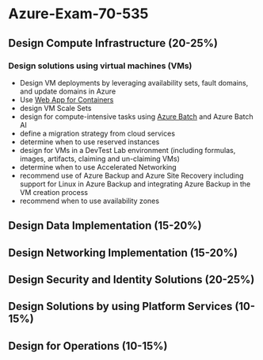 # Azure-Exam-70-535
## Design Compute Infrastructure (20-25%)
### Design solutions using virtual machines (VMs)
- Design VM deployments by leveraging availability sets, fault domains, and update domains in Azure
- Use [Web App for Containers](Batch.md)
- design VM Scale Sets
- design for compute-intensive tasks using [Azure Batch](Batch.md) and Azure Batch AI
- define a migration strategy from cloud services
- determine when to use reserved instances
- design for VMs in a DevTest Lab environment (including formulas, images, artifacts, claiming and un-claiming VMs)
- determine when to use Accelerated Networking
- recommend use of Azure Backup and Azure Site Recovery including support for Linux in Azure Backup and integrating Azure Backup in the VM creation process
- recommend when to use availability zones


## Design Data Implementation (15-20%)
## Design Networking Implementation (15-20%)
## Design Security and Identity Solutions (20-25%)
## Design Solutions by using Platform Services (10-15%)
## Design for Operations (10-15%)
